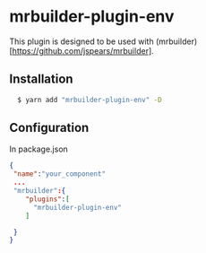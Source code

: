 mrbuilder-plugin-env
===
This plugin is designed to be used with (mrbuilder)[https://github.com/jspears/mrbuilder].

## Installation
```sh
  $ yarn add "mrbuilder-plugin-env" -D
```
## Configuration
In package.json
```json
{
 "name":"your_component"
 ...
 "mrbuilder":{
    "plugins":[
      "mrbuilder-plugin-env"
    ]

 }
}
```
